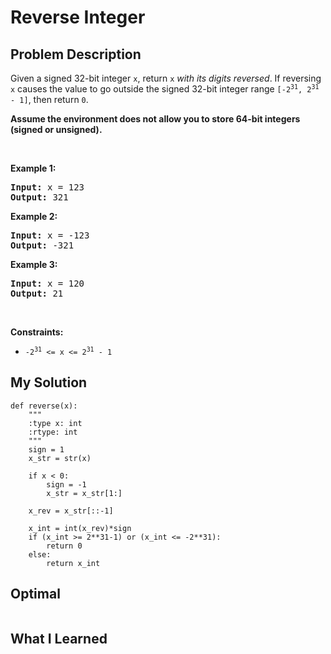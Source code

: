 # Reverse Integer

## Problem Description
<p>Given a signed 32-bit integer <code>x</code>, return <code>x</code><em> with its digits reversed</em>. If reversing <code>x</code> causes the value to go outside the signed 32-bit integer range <code>[-2<sup>31</sup>, 2<sup>31</sup> - 1]</code>, then return <code>0</code>.</p>

<p><strong>Assume the environment does not allow you to store 64-bit integers (signed or unsigned).</strong></p>

<p>&nbsp;</p>
<p><strong class="example">Example 1:</strong></p>

<pre>
<strong>Input:</strong> x = 123
<strong>Output:</strong> 321
</pre>

<p><strong class="example">Example 2:</strong></p>

<pre>
<strong>Input:</strong> x = -123
<strong>Output:</strong> -321
</pre>

<p><strong class="example">Example 3:</strong></p>

<pre>
<strong>Input:</strong> x = 120
<strong>Output:</strong> 21
</pre>

<p>&nbsp;</p>
<p><strong>Constraints:</strong></p>

<ul>
	<li><code>-2<sup>31</sup> &lt;= x &lt;= 2<sup>31</sup> - 1</code></li>
</ul>


## My Solution
```
def reverse(x):
    """
    :type x: int
    :rtype: int
    """
    sign = 1
    x_str = str(x)
     
    if x < 0:
        sign = -1
        x_str = x_str[1:]
    
    x_rev = x_str[::-1]
    
    x_int = int(x_rev)*sign
    if (x_int >= 2**31-1) or (x_int <= -2**31):
        return 0
    else:
        return x_int
```

## Optimal
```
```

## What I Learned
```
```